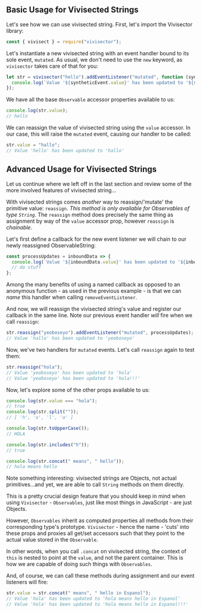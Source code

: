 ## Basic Usage for Vivisected Strings

Let's see how we can use vivisected string. First, let's import the Vivisector library:

```js
const { vivisect } = require("vivisector");
```

Let's instantiate a new vivisected string with an event handler bound to its sole event, `mutated`. As usual, we don't need to use the `new` keyword, as `vivisector` takes care of that for you:

```js
let str = vivisector("hello").addEventListener("mutated", function (syntheticEvent) {
  console.log(`Value '${syntheticEvent.value}' has been updated to '${syntheticEvent.mutant}'`);
});
```

We have all the base `Observable` accessor properties available to us:

```js
console.log(str.value);
// hello
```

We can reassign the value of vivisected string using the `value` accessor. In our case, this will raise the `mutated` event, causing our handler to be called:

```js
str.value = "hallo";
// Value 'hello' has been updated to 'hallo'
```

## Advanced Usage for Vivisected Strings

Let us continue where we left off in the last section and review some of the more involved features of vivisected string...

With vivisected strings comes *another* way to reassign/'mutate' the primitive value: `reassign`. *This method is only available for Observables of type `String`.* The `reassign` method does precisely the same thing as assignment by way of the `value` accessor prop, however `reassign` is *chainable*.

Let's first define a callback for the new event listener we will chain to our newly reassigned ObservableString:

```js
const processUpdates = inboundData => {
  console.log(`Value '${inboundData.value}' has been updated to '${inboundData.mutant}!!!'`);
  // do stuff
};
```

Among the many benefits of using a named callback as opposed to an anonymous function - as used in the previous example - is that we can *name* this handler when calling `removeEventListener`.

And now, we will reassign the vivisected string's value and register our callback in the same line. Note our previous event handler *will* fire when we call `reassign`:

```js
str.reassign("yeoboseyo").addEventListener("mutated", processUpdates);
// Value 'hallo' has been updated to 'yeoboseyo'
```

Now, we've two handlers for `mutated` events. Let's call `reassign` again to test them:

```js
str.reassign("hola");
// Value 'yeoboseyo' has been updated to 'hola'
// Value 'yeoboseyo' has been updated to 'hola!!!'
```

Now, let's explore some of the other props available to us:

```js
console.log(str.value === "hola");
// true
console.log(str.split(""));
// [ 'h', 'o', 'l', 'a' ]

console.log(str.toUpperCase());
// HOLA

console.log(str.includes("h"));
// true

console.log(str.concat(" means", " hello"));
// hola means hello
```

Note something interesting: vivisected strings are Objects, not actual primitives...and yet, we are able to call `String` methods on them directly.

This is a pretty crucial design feature that you should keep in mind when using `Vivisector` - `Observables`, just like most things in JavaScript - are just Objects.

However, `Observables` inherit as computed properties all methods from their corresponding type's prototype. `Vivisector` - hence the name - 'cuts' into these props and proxies all get/set accessors such that they point to the actual value stored in the `Observable`.

In other words, when you call `.concat` on vivisected string, the context of `this` is nested to point at the `value`, and not the parent container. This is how we are capable of doing such things with `Observables`.

And, of course, we can call these methods during assignment and our event listeners will fire:

```js
str.value = str.concat(" means", " hello in Espanol");
// Value 'hola' has been updated to 'hola means hello in Espanol'
// Value 'hola' has been updated to 'hola means hello in Espanol!!!'
```
